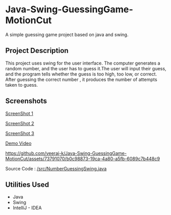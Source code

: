 # Java-Swing-GuessingGame-MotionCut
A simple guessing game project based on java and swing. 

## Project Description
This project uses swing for the user interface. The computer generates a random number, and the user has to guess it.The user will input their guess, and the program tells whether the guess is too high, too low, or correct. After guessing the correct number , it produces the number of attempts taken to guess.

## Screenshots

[ScreenShot 1](https://github.com/veeraj-k/Java-Swing-GuessingGame-MotionCut/blob/main/screenshots/1.png)

[ScreenShot 2](https://github.com/veeraj-k/Java-Swing-GuessingGame-MotionCut/blob/main/screenshots/2.png)

[ScreenShot 3](https://github.com/veeraj-k/Java-Swing-GuessingGame-MotionCut/blob/main/screenshots/3.png)

[Demo Video](https://github.com/veeraj-k/Java-Swing-GuessingGame-MotionCut/blob/main/screenshots/NumberGuess.mkv)



https://github.com/veeraj-k/Java-Swing-GuessingGame-MotionCut/assets/73791070/b0c98873-19ca-4a80-a5fb-6089c7b448c9







Source Code : [/src/NumberGuessingSwing.java](https://github.com/veeraj-k/Java-Swing-GuessingGame-MotionCut/blob/main/screenshots/NumberGuess.mkv)

## Utilities Used
* Java
* Swing
* IntelliJ - IDEA
